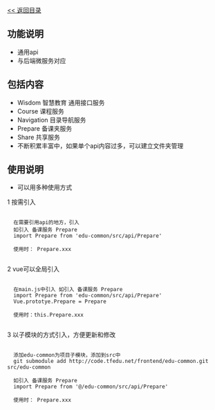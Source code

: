 [<< 返回目录 ](http://code.tfedu.net/frontend/edu-common/blob/master/README.md)

## 功能说明
- 通用api
- 与后端微服务对应


## 包括内容
- Wisdom 智慧教育 通用接口服务
- Course 课程服务
- Navigation 目录导航服务
- Prepare 备课夹服务
- Share 共享服务
- 不断积累丰富中，如果单个api内容过多，可以建立文件夹管理

## 使用说明

- 可以用多种使用方式

1 按需引入

```

  在需要引用api的地方，引入 
  如引入 备课服务 Prepare
  import Prepare from 'edu-common/src/api/Prepare'
  
  使用时： Prepare.xxx
  
```


2 vue可以全局引入

```

  在main.js中引入 如引入 备课服务 Prepare
  import Prepare from 'edu-common/src/api/Prepare'
  Vue.prototye.Prepare = Prepare
  
  使用时：this.Prepare.xxx
  
```

3 以子模块的方式引入，方便更新和修改

```

  添加edu-common为项目子模块，添加到src中
  git submodule add http://code.tfedu.net/frontend/edu-common.git src/edu-common
  
  如引入 备课服务 Prepare
  import Prepare from '@/edu-common/src/api/Prepare'
    
  使用时： Prepare.xxx
  
```
